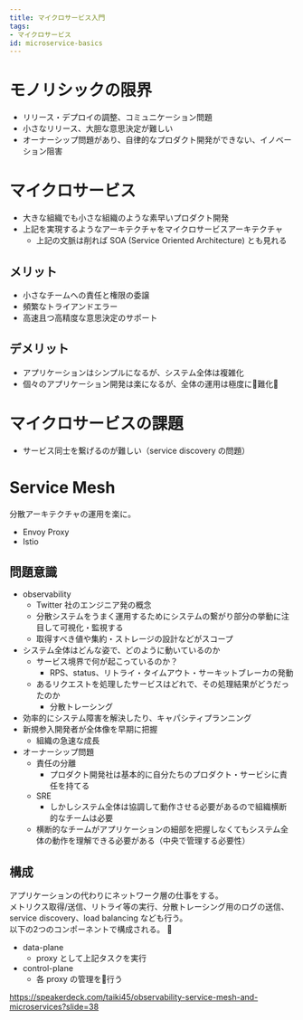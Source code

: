 ```yaml
---
title: マイクロサービス入門
tags:
- マイクロサービス
id: microservice-basics
---
```


# モノリシックの限界

- リリース・デプロイの調整、コミュニケーション問題
- 小さなリリース、大胆な意思決定が難しい
- オーナーシップ問題があり、自律的なプロダクト開発ができない、イノベーション阻害

# マイクロサービス

- 大きな組織でも小さな組織のような素早いプロダクト開発
- 上記を実現するようなアーキテクチャをマイクロサービスアーキテクチャ
    - 上記の文脈は削れば SOA (Service Oriented Architecture) とも見れる

## メリット

- 小さなチームへの責任と権限の委譲
- 頻繁なトライアンドエラー
- 高速且つ高精度な意思決定のサポート

## デメリット

- アプリケーションはシンプルになるが、システム全体は複雑化
- 個々のアプリケーション開発は楽になるが、全体の運用は極度に難化

# マイクロサービスの課題

- サービス同士を繋げるのが難しい（service discovery の問題）

# Service Mesh

分散アーキテクチャの運用を楽に。

- Envoy Proxy
- Istio

## 問題意識

- observability
    - Twitter 社のエンジニア発の概念
    - 分散システムをうまく運用するためにシステムの繋がり部分の挙動に注目して可視化・監視する
    - 取得すべき値や集約・ストレージの設計などがスコープ
- システム全体はどんな姿で、どのように動いているのか
    - サービス境界で何が起こっているのか？
        - RPS、status、リトライ・タイムアウト・サーキットブレーカの発動
    - あるリクエストを処理したサービスはどれで、その処理結果がどうだったのか
        - 分散トレーシング
- 効率的にシステム障害を解決したり、キャパシティプランニング
- 新規参入開発者が全体像を早期に把握
    - 組織の急速な成長
- オーナーシップ問題
    - 責任の分離
        - プロダクト開発社は基本的に自分たちのプロダクト・サービシに責任を持てる
    - SRE
        - しかしシステム全体は協調して動作させる必要があるので組織横断的なチームは必要
    - 横断的なチームがアプリケーションの細部を把握しなくてもシステム全体の動作を理解できる必要がある（中央で管理する必要性）

## 構成

アプリケーションの代わりにネットワーク層の仕事をする。  
メトリクス取得/送信、リトライ等の実行、分散トレーシング用のログの送信、service discovery、load balancing なども行う。  
以下の2つのコンポーネントで構成される。

- data-plane
    - proxy として上記タスクを実行
- control-plane
    - 各 proxy の管理を行う

https://speakerdeck.com/taiki45/observability-service-mesh-and-microservices?slide=38